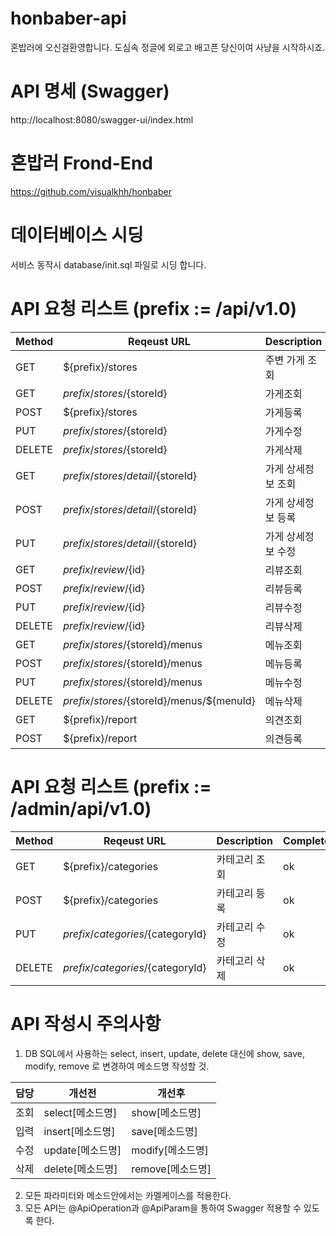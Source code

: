 # honbaber-api
혼밥러에 오신걸환영합니다. 도심속 정글에 외로고 배고픈 당신이여 사냥을 시작하시죠.

# API 명세 (Swagger)
http://localhost:8080/swagger-ui/index.html

# 혼밥러 Frond-End
https://github.com/visualkhh/honbaber

# 데이터베이스 시딩
서비스 동작시 database/init.sql 파일로 시딩 합니다.

# API 요청 리스트 (prefix := /api/v1.0)
| Method | Reqeust URL                               | Description   | Complete |
|--------|-------------------------------------------|---------------|----------|
| GET    | ${prefix}/stores                           | 주변 가게 조회    | ok      |
| GET    | ${prefix}/stores/${storeId}                | 가게조회         | ok      |
| POST   | ${prefix}/stores                           | 가게등록         | ok      |
| PUT    | ${prefix}/stores/${storeId}                | 가게수정         | ok      |
| DELETE | ${prefix}/stores/${storeId}                | 가게삭제         | ok      |
| GET    | ${prefix}/stores/detail/${storeId}         | 가게 상세정보 조회 | ok      |
| POST   | ${prefix}/stores/detail/${storeId}         | 가게 상세정보 등록 | Not yet |
| PUT    | ${prefix}/stores/detail/${storeId}         | 가게 상세정보 수정 | ok      |
| GET    | ${prefix}/review/${id}                     | 리뷰조회         | ok      |
| POST   | ${prefix}/review/${id}                     | 리뷰등록         | ok      |
| PUT    | ${prefix}/review/${id}                     | 리뷰수정         | ok      |
| DELETE | ${prefix}/review/${id}                     | 리뷰삭제         | ok      |
| GET    | ${prefix}/stores/${storeId}/menus          | 메뉴조회         | ok      |
| POST   | ${prefix}/stores/${storeId}/menus          | 메뉴등록         | ok      |
| PUT    | ${prefix}/stores/${storeId}/menus          | 메뉴수정         | ok      |
| DELETE | ${prefix}/stores/${storeId}/menus/${menuId}| 메뉴삭제         | ok      |
| GET    | ${prefix}/report                           | 의견조회         | Not yet |
| POST   | ${prefix}/report                           | 의견등록         | Not yet |

# API 요청 리스트 (prefix := /admin/api/v1.0)
| Method | Reqeust URL                                    | Description | Complete |
|--------|------------------------------------------------|-------------|----------|
| GET    | ${prefix}/categories                           | 카테고리 조회  | ok       |
| POST   | ${prefix}/categories                           | 카테고리 등록  | ok       |
| PUT    | ${prefix}/categories/${categoryId}             | 카테고리 수정  | ok       |
| DELETE | ${prefix}/categories/${categoryId}             | 카테고리 삭제  | ok       |

# API 작성시 주의사항
1. DB SQL에서 사용하는 select, insert, update, delete 대신에 show, save, modify, remove 로 변경하여 메소드명 작성할 것.

| 담당 | 개선전          | 개선후           |
|-----|---------------|----------------|
| 조회 | select[메소드명] | show[메소드명]   |
| 입력 | insert[메소드명] | save[메소드명]   |
| 수정 | update[메소드명] | modify[메소드명] |
| 삭제 | delete[메소드명] | remove[메소드명] |
2. 모든 파라미터와 메소드안에서는 카멜케이스를 적용한다.
3. 모든 API는 @ApiOperation과 @ApiParam을 통하여 Swagger 적용할 수 있도록 한다.
